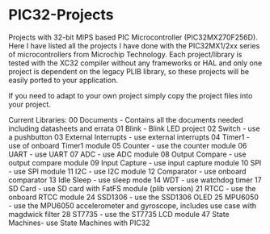 # PIC32-Projects
Projects with 32-bit MIPS based PIC Microcontroller (PIC32MX270F256D). Here I have listed all the projects I have done with the PIC32MX1/2xx series of microcontrollers from Microchip Technology. Each project/library is tested with the XC32 compiler without any frameworks or HAL and only one project is dependent on the legacy PLIB library, so these projects will be easily ported to your application.

If you need to adapt to your own project simply copy the project files into your project. 


Current Libraries:
 00 Documents -           Contains all the documents needed including datasheets and errata
 01 Blink -               Blink LED project
 02 Switch -              use a pushbutton
 03 External Interrupts - use external interrupts
 04 Timer1 -              use of onboard Timer1 module
 05 Counter -             use the counter module
 06 UART -                use UART
 07 ADC -                 use ADC module
 08 Output Compare -      use output compare module
 09 Input Capture -       use input capture module
 10 SPI -                 use SPI module
 11 I2C -                 use I2C module
 12 Comparator -          use onboard comparator
 13 Idle Sleep -          use sleep mode
 14 WDT -                 use watchdog timer
 17 SD Card -             use SD card with FatFS module (plib version)
 21 RTCC -                use the onboard RTCC module
 24 SSD1306 -             use the SSD1306 OLED
 25 MPU6050 -             use the MPU6050 accelerometer and gyroscope, includes use case with magdwick filter
 28 ST7735  -             use the ST7735 LCD module
 47 State Machines-       use State Machines with PIC32


